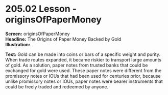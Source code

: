 # 205.02 Lesson - originsOfPaperMoney

**Screen:** originsOfPaperMoney\
**Headline:** The Origins of Paper Money Backed by Gold\
**Illustration:**

**Text:** Gold can be made into coins or bars of a specific weight and purity. When trade routes expanded, it became riskier to transport large amounts of gold. As a solution, paper notes from trusted banks that could be exchanged for gold were used. These paper notes were different from the promissory notes or IOUs that had been used for centuries prior, because unlike promissory notes or IOUs, paper notes were bearer instruments that could be freely traded and redeemed by anyone.
